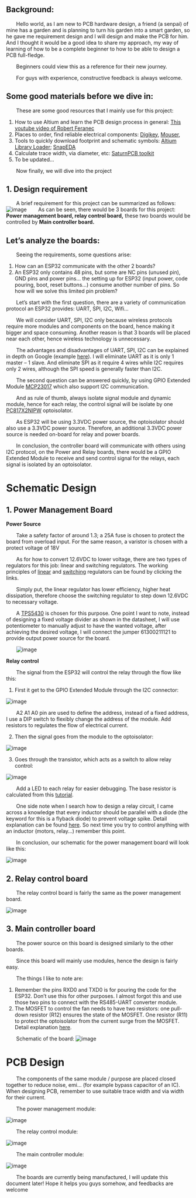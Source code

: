 ## **Background:**

&nbsp;&nbsp;&nbsp;&nbsp;&nbsp;&nbsp; Hello world, as I am new to PCB hardware design, a friend (a senpai) of mine has a garden and is planning to turn his garden into a smart garden, so he gave me requirement design and I will design and make the PCB for him. And I thought it would be a good idea to share my approach, my way of learning of how to be a complete beginner to how to be able to design a PCB full-fledge.

&nbsp;&nbsp;&nbsp;&nbsp;&nbsp;&nbsp; Beginners could view this as a reference for their new journey.

&nbsp;&nbsp;&nbsp;&nbsp;&nbsp;&nbsp; For guys with experience, constructive feedback is always welcome. 

## **Some good materials before we dive in:**

&nbsp;&nbsp;&nbsp;&nbsp;&nbsp;&nbsp; These are some good resources that I mainly use for this project:

1. How to use Altium and learn the PCB design process in general: [This youtube video of Robert Feranec](https://www.youtube.com/watch?v=PqFtSpAXB9Q)
2. Places to order, find reliable electrical components: [Digikey](https://www.digikey.com/), [Mouser](https://www.mouser.vn/),
3. Tools to quickly download footprint and schematic symbols: [Altium Library Loader](https://www.samacsys.com/library-loader/); [SnapEDA](https://www.snapeda.com/)
4. Calculate trace width, via diameter, etc: [SaturnPCB toolkit](https://saturnpcb.com/saturn-pcb-toolkit/)
5. To be updated…

&nbsp;&nbsp;&nbsp;&nbsp;&nbsp;&nbsp; Now finally, we will dive into the project

## 1. **Design requirement**

&nbsp;&nbsp;&nbsp;&nbsp;&nbsp;&nbsp; A brief requirement for this project can be summarized as follows:
&nbsp;&nbsp;&nbsp;&nbsp;&nbsp;&nbsp; ![image](https://github.com/ntdkhoa0410/garden_pcb_project/assets/63006481/785cd7a2-ae13-461f-8c13-ae102facb33d)
&nbsp;&nbsp;&nbsp;&nbsp;&nbsp;&nbsp; As can be seen, there would be 3 boards for this project: **Power management board, relay control board,** these two boards would be controlled by **Main controller board.**

## **Let’s analyze the boards:**

&nbsp;&nbsp;&nbsp;&nbsp;&nbsp;&nbsp; Seeing the requirements, some questions arise:

1. How can an ESP32 communicate with the other 2 boards?
2. An ESP32 only contains 48 pins, but some are NC pins (unused pin), GND pins and power pins… the setting up for ESP32 (input power, code pouring, boot, reset buttons…) consume another number of pins. So how will we solve this limited pin problem?

&nbsp;&nbsp;&nbsp;&nbsp;&nbsp;&nbsp; Let’s start with the first question, there are a variety of communication protocol an ESP32 provides: UART, SPI, I2C, Wifi…

&nbsp;&nbsp;&nbsp;&nbsp;&nbsp;&nbsp; We will consider UART, SPI, I2C only because wireless protocols require more modules and components on the board, hence making it bigger and space consuming. Another reason is that 3 boards will be placed near each other, hence wireless technology is unnecessary.

&nbsp;&nbsp;&nbsp;&nbsp;&nbsp;&nbsp; The advantages and disadvantages of UART, SPI, I2C can be explained in depth on Google (example [here](https://www.seeedstudio.com/blog/2019/09/25/uart-vs-i2c-vs-spi-communication-protocols-and-uses/)). I will eliminate UART as it is only 1 master – 1 slave. And eliminate SPI as it require 4 wires while I2C requires only 2 wires, although the SPI speed is generally faster than I2C.

&nbsp;&nbsp;&nbsp;&nbsp;&nbsp;&nbsp; The second question can be answered quickly, by using GPIO Extended Module [MCP23017](https://www.microchip.com/en-us/product/mcp23017) which also support I2C communication. 

&nbsp;&nbsp;&nbsp;&nbsp;&nbsp;&nbsp; And as rule of thumb, always isolate signal module and dynamic module, hence for each relay, the control signal will be isolate by one [PC817X2NIPW](https://www.mouser.vn/ProductDetail/Sharp-Microelectronics/PC817X2NIPW?qs=t7xnP681wgWlfi7h7v0GxQ%3D%3D) optoisolator.

&nbsp;&nbsp;&nbsp;&nbsp;&nbsp;&nbsp; As ESP32 will be using 3.3VDC power source, the optoisolator should also use a 3.3VDC power source. Therefore, an additional 3.3VDC power source is needed on-board for relay and power boards.

&nbsp;&nbsp;&nbsp;&nbsp;&nbsp;&nbsp; In conclusion, the controller board will communicate with others using I2C protocol, on the Power and Relay boards, there would be a GPIO Extended Module to receive and send control signal for the relays, each signal is isolated by an optoisolator.

# Schematic Design

## 1. **Power Management Board**

   **Power Source**
   
&nbsp;&nbsp;&nbsp;&nbsp;&nbsp;&nbsp; Take a safety factor of around 1.3; a 25A fuse is chosen to protect the board from overload input. For the same reason, a varistor is chosen with a protect voltage of 18V

&nbsp;&nbsp;&nbsp;&nbsp;&nbsp;&nbsp; As for how to convert 12.6VDC to lower voltage, there are two types of regulators for this job: linear and switching regulators. The working principles of [linear](https://en.wikipedia.org/wiki/Linear_regulator) and [switching](https://www.ablic.com/en/semicon/products/power-management-ic/switching-regulator/intro-2/) regulators can be found by clicking the links.

&nbsp;&nbsp;&nbsp;&nbsp;&nbsp;&nbsp; Simply put, the linear regulator has lower efficiency, higher heat dissipation, therefore choose the switching regulator to step down 12.6VDC to necessary voltage.

&nbsp;&nbsp;&nbsp;&nbsp;&nbsp;&nbsp; A [TPS5430](https://www.digikey.com/en/products/detail/texas-instruments/TPS5430MDDAREP/2038543) is chosen for this purpose. One point I want to note, instead of designing a fixed voltage divider as shown in the datasheet, I will use potentiometer to manually adjust to have the wanted voltage, after achieving the desired voltage, I will connect the jumper 61300211121 to provide output power source for the board.

&nbsp;&nbsp;&nbsp;&nbsp;&nbsp;&nbsp; ![image](https://github.com/ntdkhoa0410/garden_pcb_project/assets/63006481/5f40c2a4-2ec9-41a3-b704-a15c4b46675c)

   **Relay control**

&nbsp;&nbsp;&nbsp;&nbsp;&nbsp;&nbsp; The signal from the ESP32 will control the relay through the flow like this:

1. First it get to the GPIO Extended Module through the I2C connector:

![image](https://github.com/ntdkhoa0410/garden_pcb_project/assets/63006481/c19f0fa0-2f38-437c-9d31-41622da75176)

&nbsp;&nbsp;&nbsp;&nbsp;&nbsp;&nbsp; A2 A1 A0 pin are used to define the address, instead of a fixed address, I use a DIP switch to flexibly change the address of the module. Add resistors to regulates the flow of electrical current.

2. Then the signal goes from the module to the optoisolator:

![image](https://github.com/ntdkhoa0410/garden_pcb_project/assets/63006481/41d04eef-5b06-4a6f-a590-a691e996c7a1)

3. Goes through the transistor, which acts as a switch to allow relay control:

![image](https://github.com/ntdkhoa0410/garden_pcb_project/assets/63006481/75219f4a-06e3-42df-a5ef-39761da22aff)

&nbsp;&nbsp;&nbsp;&nbsp;&nbsp;&nbsp; Add a LED to each relay for easier debugging. The base resistor is calculated from this [tutorial](https://youtu.be/Tv90-yhs0vI?si=ct7tP2PInm-D4Lox).

&nbsp;&nbsp;&nbsp;&nbsp;&nbsp;&nbsp;  One side note when I search how to design a relay circuit, I came across a knowledge that every inductor should be parallel with a diode (the keyword for this is a flyback diode) to prevent voltage spike. Detail explanation can be found [here](https://spinningnumbers.org/a/inductor-kickback.html#:~:text=If%20we%20place%20a%20diode,biased%20and%20doesn't%20conduct.). So next time you try to control anything with an inductor (motors, relay…) remember this point.

&nbsp;&nbsp;&nbsp;&nbsp;&nbsp;&nbsp; In conclusion, our schematic for the power management board will look like this:

![image](https://github.com/ntdkhoa0410/garden_pcb_project/assets/63006481/a23fc38d-10b1-4a75-b171-d1a5af87fd54)

## 2. **Relay control board**

&nbsp;&nbsp;&nbsp;&nbsp;&nbsp;&nbsp; The relay control board is fairly the same as the power management board.

![image](https://github.com/ntdkhoa0410/garden_pcb_project/assets/63006481/b5f212cb-9303-4e5a-b147-2e7728c0b35e)

## 3. **Main controller board**

&nbsp;&nbsp;&nbsp;&nbsp;&nbsp;&nbsp; The power source on this board is designed similarly to the other boards.

&nbsp;&nbsp;&nbsp;&nbsp;&nbsp;&nbsp; Since this board will mainly use modules, hence the design is fairly easy.

&nbsp;&nbsp;&nbsp;&nbsp;&nbsp;&nbsp; The things I like to note are:

1. Remember the pins RXD0 and TXD0 is for pouring the code for the ESP32. Don’t use this for other purposes. I almost forgot this and use those two pins to connect with the RS485-UART converter module.
1. The MOSFET to control the fan needs to have two resistors: one pull-down resistor (R12) ensures the state of the MOSFET. One resistor (R11) to protect the optoisolator from the current surge from the MOSFET. Detail explanation [here](https://www.youtube.com/watch?v=Wd6NzCY3NgI&t=409s).

&nbsp;&nbsp;&nbsp;&nbsp;&nbsp;&nbsp; Schematic of the board:
![image](https://github.com/user-attachments/assets/2065faee-ed14-45f9-b3c6-a729a530be7b)


# PCB Design

&nbsp;&nbsp;&nbsp;&nbsp;&nbsp;&nbsp; The components of the same module / purpose are placed closed together to reduce noise, emi... (for example bypass capacitor of an IC). When designing PCB, remember to use suitable trace width and via width for their current.

&nbsp;&nbsp;&nbsp;&nbsp;&nbsp;&nbsp; The power management module:

![image](https://github.com/ntdkhoa0410/garden_pcb_project/assets/63006481/614da038-a0f6-4f3f-9867-d18b95f885c3)

&nbsp;&nbsp;&nbsp;&nbsp;&nbsp;&nbsp; The relay control module:

![image](https://github.com/ntdkhoa0410/garden_pcb_project/assets/63006481/cde3183b-324d-4e64-b031-797abbf4ef5a)

&nbsp;&nbsp;&nbsp;&nbsp;&nbsp;&nbsp; The main controller module:

![image](https://github.com/ntdkhoa0410/garden_pcb_project/assets/63006481/d139e983-d4e3-4e5a-9261-209c0d5d7557)

&nbsp;&nbsp;&nbsp;&nbsp;&nbsp;&nbsp; The boards are currently being manufactured, I will update this document later! Hope it helps you guys somehow, and feedbacks are welcome
